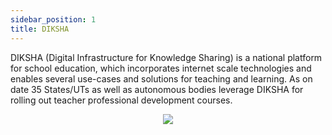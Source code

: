 ```yaml
---
sidebar_position: 1
title: DIKSHA
---
```


DIKSHA (Digital Infrastructure for Knowledge Sharing) is a national platform for school education, which incorporates internet scale technologies and enables several use-cases and solutions for teaching and learning. As on date 35 States/UTs as well as autonomous bodies leverage DIKSHA for rolling out teacher professional development courses.
<p align="center">
  <img src="https://github.com/Code4GovTech/c4gt-milestones/assets/134908806/9646ce01-3c73-49cf-a785-4afb150eee69"/>
</p>
